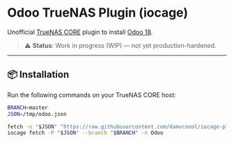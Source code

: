 # Odoo TrueNAS Plugin (iocage)

Unofficial [TrueNAS CORE](https://www.truenas.com/truenas-core/) plugin to install [Odoo 18](https://www.odoo.com/).

> ⚠️ **Status**: Work in progress (WIP) — not yet production-hardened.

---

## 📦 Installation

Run the following commands on your TrueNAS CORE host:

```sh
BRANCH=master
JSON=/tmp/odoo.json

fetch -o "$JSON" "https://raw.githubusercontent.com/damvcoool/iocage-plugin-index/${BRANCH}/odoo.json"
iocage fetch -P "$JSON" --branch "$BRANCH" -n Odoo
```

